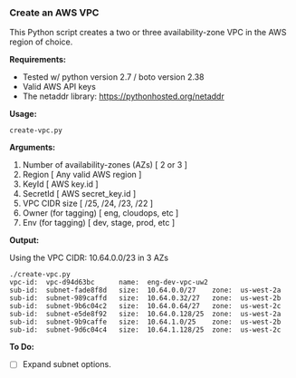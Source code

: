 ### Create an AWS VPC

This Python script creates a two or three availability-zone VPC in the AWS region of choice.

**Requirements:**

* Tested w/ python version 2.7 / boto version 2.38
* Valid AWS API keys
* The netaddr library: https://pythonhosted.org/netaddr

**Usage:**

```
create-vpc.py
```

**Arguments:**

1. Number of availability-zones (AZs) [ 2 or 3 ]
2. Region [ Any valid AWS region ]
3. KeyId [ AWS key.id ]
4. SecretId [ AWS secret_key.id ]
5. VPC CIDR size [ /25, /24, /23, /22 ]
6. Owner (for tagging) [ eng, cloudops, etc ]
7. Env (for tagging) [ dev, stage, prod, etc ]

**Output:**

Using the VPC CIDR: 10.64.0.0/23 in 3 AZs

```
./create-vpc.py
vpc-id:  vpc-d94d63bc      name:  eng-dev-vpc-uw2
sub-id:  subnet-fade8f8d   size:  10.64.0.0/27    zone:  us-west-2a
sub-id:  subnet-989caffd   size:  10.64.0.32/27   zone:  us-west-2b
sub-id:  subnet-9b6c04c2   size:  10.64.0.64/27   zone:  us-west-2c
sub-id:  subnet-e5de8f92   size:  10.64.0.128/25  zone:  us-west-2a
sub-id:  subnet-9b9caffe   size:  10.64.1.0/25    zone:  us-west-2b
sub-id:  subnet-9d6c04c4   size:  10.64.1.128/25  zone:  us-west-2c
```

**To Do:**

- [ ] Expand subnet options.
